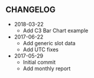CHANGELOG
---------
- 2018-03-22
  - Add C3 Bar Chart example
- 2017-06-22
  - Add generic slot data
  - Add UTC fixes
- 2017-05-29
  - Initial commit
  - Add monthly report